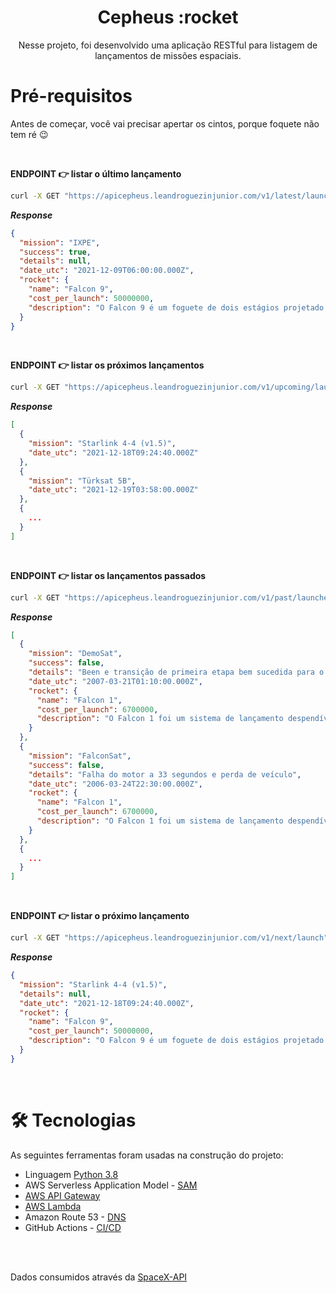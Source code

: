 <h1 align="center">Cepheus :rocket </h1>

<p align="center">Nesse projeto, foi desenvolvido uma aplicação RESTful para listagem de lançamentos de missões espaciais.</p>

<h1>Pré-requisitos</h1>

Antes de começar, você vai precisar apertar os cintos, porque foquete não tem ré 😉

<br>

<strong>ENDPOINT 👉 listar o último lançamento</strong>

```bash
curl -X GET "https://apicepheus.leandroguezinjunior.com/v1/latest/launch"
```

**_Response_**

```json
{
  "mission": "IXPE",
  "success": true,
  "details": null,
  "date_utc": "2021-12-09T06:00:00.000Z",
  "rocket": {
    "name": "Falcon 9",
    "cost_per_launch": 50000000,
    "description": "O Falcon 9 é um foguete de dois estágios projetado e fabricado pela SpaceX para o transporte confiável e seguro de satélites e a espaçonave de dragão em órbita."
  }
}
```

<br>

<strong>ENDPOINT 👉 listar os próximos lançamentos</strong>

```bash
curl -X GET "https://apicepheus.leandroguezinjunior.com/v1/upcoming/launches"
```

**_Response_**

```json
[
  {
    "mission": "Starlink 4-4 (v1.5)",
    "date_utc": "2021-12-18T09:24:40.000Z"
  },
  {
    "mission": "Türksat 5B",
    "date_utc": "2021-12-19T03:58:00.000Z"
  },
  {
    ...
  }
]
```

<br>

<strong>ENDPOINT 👉 listar os lançamentos passados</strong>

```bash
curl -X GET "https://apicepheus.leandroguezinjunior.com/v1/past/launches"
```

**_Response_**

```json
[
  {
    "mission": "DemoSat",
    "success": false,
    "details": "Been e transição de primeira etapa bem sucedida para o segundo estágio, máxima altitude 289 km, desligamento de motor prematuro em T + 7 min 30 s, não conseguiu alcançar órbita, não conseguiu recuperar o primeiro estágio",
    "date_utc": "2007-03-21T01:10:00.000Z",
    "rocket": {
      "name": "Falcon 1",
      "cost_per_launch": 6700000,
      "description": "O Falcon 1 foi um sistema de lançamento despendível desenvolvido e fabricado pela SpaceX durante 2006-2009.Em 28 de setembro de 2008, o Falcon 1 tornou-se o primeiro veículo de lançamento de combustível líquido desenvolvido de forma privada para ir em órbita ao redor da Terra."
    }
  },
  {
    "mission": "FalconSat",
    "success": false,
    "details": "Falha do motor a 33 segundos e perda de veículo",
    "date_utc": "2006-03-24T22:30:00.000Z",
    "rocket": {
      "name": "Falcon 1",
      "cost_per_launch": 6700000,
      "description": "O Falcon 1 foi um sistema de lançamento despendível desenvolvido e fabricado pela SpaceX durante 2006-2009.Em 28 de setembro de 2008, o Falcon 1 tornou-se o primeiro veículo de lançamento de combustível líquido desenvolvido de forma privada para ir em órbita ao redor da Terra."
    }
  },
  {
    ...
  }
]
```

<br>

<strong>ENDPOINT 👉 listar o próximo lançamento</strong>

```bash
curl -X GET "https://apicepheus.leandroguezinjunior.com/v1/next/launch"
```

**_Response_**

```json
{
  "mission": "Starlink 4-4 (v1.5)",
  "details": null,
  "date_utc": "2021-12-18T09:24:40.000Z",
  "rocket": {
    "name": "Falcon 9",
    "cost_per_launch": 50000000,
    "description": "O Falcon 9 é um foguete de dois estágios projetado e fabricado pela SpaceX para o transporte confiável e seguro de satélites e a espaçonave de dragão em órbita."
  }
}
```

<br>

<h1>🛠 Tecnologias</h1>

As seguintes ferramentas foram usadas na construção do projeto:

- Linguagem [Python 3.8](https://www.python.org/)
- AWS Serverless Application Model - [SAM](https://aws.amazon.com/serverless/sam/)
- [AWS API Gateway](https://aws.amazon.com/pt/api-gateway/)
- [AWS Lambda](https://aws.amazon.com/pt/lambda/)
- Amazon Route 53 - [DNS](https://aws.amazon.com/pt/route53/)
- GitHub Actions - [CI/CD](https://github.com/features/actions)


<br>
<br>

Dados consumidos através da [SpaceX-API](https://github.com/r-spacex/SpaceX-API/tree/master/docs#rspacex-api-docs)